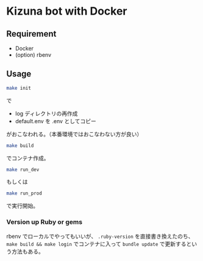 # Kizuna bot with Docker

## Requirement

* Docker
* (option) rbenv

## Usage

```sh
make init
```

で

* log ディレクトリの再作成
* default.env を .env としてコピー

がおこなわれる。（本番環境ではおこなわない方が良い）

```sh
make build
```

でコンテナ作成。

```sh
make run_dev
```

もしくは

```sh
make run_prod
```

で実行開始。


### Version up Ruby or gems

rbenv でローカルでやってもいいが、 `.ruby-version` を直接書き換えたのち、  
`make build && make login` でコンテナに入って `bundle update` で更新するという方法もある。
